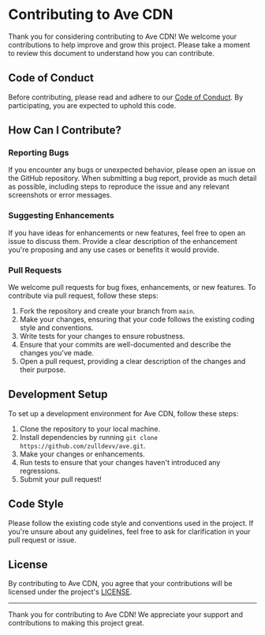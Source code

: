 # Contributing to Ave CDN

Thank you for considering contributing to Ave CDN! We welcome your contributions to help improve and grow this project. Please take a moment to review this document to understand how you can contribute.

## Code of Conduct

Before contributing, please read and adhere to our [Code of Conduct](CODE_OF_CONDUCT.md). By participating, you are expected to uphold this code.

## How Can I Contribute?

### Reporting Bugs

If you encounter any bugs or unexpected behavior, please open an issue on the GitHub repository. When submitting a bug report, provide as much detail as possible, including steps to reproduce the issue and any relevant screenshots or error messages.

### Suggesting Enhancements

If you have ideas for enhancements or new features, feel free to open an issue to discuss them. Provide a clear description of the enhancement you're proposing and any use cases or benefits it would provide.

### Pull Requests

We welcome pull requests for bug fixes, enhancements, or new features. To contribute via pull request, follow these steps:

1. Fork the repository and create your branch from `main`.
2. Make your changes, ensuring that your code follows the existing coding style and conventions.
3. Write tests for your changes to ensure robustness.
4. Ensure that your commits are well-documented and describe the changes you've made.
5. Open a pull request, providing a clear description of the changes and their purpose.

## Development Setup

To set up a development environment for Ave CDN, follow these steps:

1. Clone the repository to your local machine.
2. Install dependencies by running ```git clone https://github.com/zulldevv/ave.git```.
3. Make your changes or enhancements.
4. Run tests to ensure that your changes haven't introduced any regressions.
5. Submit your pull request!

## Code Style

Please follow the existing code style and conventions used in the project. If you're unsure about any guidelines, feel free to ask for clarification in your pull request or issue.

## License

By contributing to Ave CDN, you agree that your contributions will be licensed under the project's [LICENSE](LICENSE).

---

Thank you for contributing to Ave CDN! We appreciate your support and contributions to making this project great.
